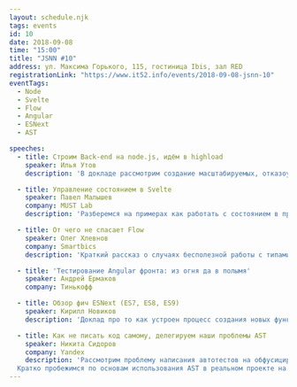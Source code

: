 ```yaml
---
layout: schedule.njk
tags: events
id: 10
date: 2018-09-08
time: "15:00"
title: "JSNN #10"
address: ул. Максима Горького, 115, гостиница Ibis, зал RED
registrationLink: "https://www.it52.info/events/2018-09-08-jsnn-10"
eventTags:
  - Node
  - Svelte
  - Flow
  - Angular
  - ESNext
  - AST

speeches:
  - title: Строим Back-end на node.js, идём в highload
    speaker: Илья Утов
    description: 'В докладе рассмотрим создание масштабируемых, отказоустойчивых server-side проектов на node.js. Поговорим о v8 и чуточку зацепим libuv'

  - title: Управление состоянием в Svelte
    speaker: Павел Малышев
    company: MUST Lab
    description: 'Разберемся на примерах как работать с состоянием в приложениях на SvelteJS. Что такое Svelte Store и чем он отличается от Redux.'

  - title: От чего не спасает Flow
    speaker: Олег Хлевнов
    company: Smartbics
    description: 'Краткий рассказ о случаях бесполезной работы с типами.'

  - title: 'Тестирование Angular фронта: из огня да в полымя'
    speaker: Андрей Ермаков
    company: Тинькофф

  - title: Обзор фич ESNext (ES7, ES8, ES9)
    speaker: Кирилл Новиков
    description: 'Доклад про то как устроен процесс создания новых функций языка JavaScript. Как можно уже сейчас использовать функции из будующих версий языка или даже написать свою.'

  - title: Как не писать код самому, делегируем наши проблемы AST
    speaker: Никита Сидоров
    company: Yandex
    description: 'Рассмотрим проблему написания автотестов на обфусицированные React-компоненты и страницы.
  Кратко пробежимся по основам использования AST в реальном проекте на примере автогенерации селекторов для React-компонент, используя библиотеку reselector.'
---
```


<!-- Привет, друзья!

Настало время встретиться вновь и поговорить про самое важное и интересное. :)

Мероприятие проводится при поддержке компании «[Toptal](https://www.toptal.com/)».

----

#### Подробнее о спонсоре

Toptal - это сеть, объединяющая лучших специалистов мира с ведущими мировыми компаниями. В настоящее время есть много возможностей для работы над интересными JavaScript проектами с клиентами из Европы, Северной Америке и другие. Для нашей сети мы предоставляем множество возможностей профессионального развития от Toptal Academy, "Cеть спикеров" и многое другое.

Подробнее на: [toptal.com](https://www.toptal.com)

---

Есть идеи или предложения? Хочешь что-то рассказать?
Пишите мне в [telegram](https://t.me/r3nya) или [почту](mailto:hello-jsnn@pm.me).

Приходите, будет интересно! -->
